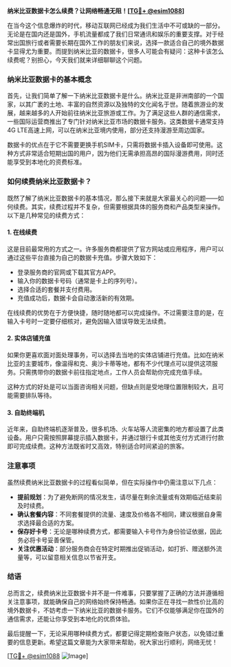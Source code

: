 **纳米比亚数据卡怎么续费？让网络畅通无阻！[[TG💪+ @esim1088](https://t.me/s/esim1088)]**

在当今这个信息爆炸的时代，移动互联网已经成为我们生活中不可或缺的一部分。无论是在国内还是国外，手机流量都成了我们日常通讯和娱乐的重要支撑。对于经常出国旅行或者需要长期在国外工作的朋友们来说，选择一款适合自己的境外数据卡显得尤为重要。而提到纳米比亚的数据卡，很多人可能会有疑问：这种卡该怎么续费呢？别担心，今天我们就来详细聊聊这个问题。

### 纳米比亚数据卡的基本概念

首先，让我们简单了解一下纳米比亚数据卡是什么。纳米比亚是非洲南部的一个国家，以其广袤的土地、丰富的自然资源以及独特的文化闻名于世。随着旅游业的发展，越来越多的人开始前往纳米比亚旅游或工作。为了满足这些人群的通信需求，一些国际运营商推出了专门针对纳米比亚市场的数据卡服务。这类数据卡通常支持4G LTE高速上网，可以在纳米比亚境内使用，部分还支持漫游至周边国家。

数据卡的优点在于它不需要更换手机SIM卡，只需将数据卡插入设备即可使用。这种方式非常适合短期出国的用户，因为他们无需承担高昂的国际漫游费用，同时还能享受到本地化的资费标准。

### 如何续费纳米比亚数据卡？

既然了解了纳米比亚数据卡的基本情况，那么接下来就是大家最关心的问题——如何续费。其实，续费过程并不复杂，但需要根据具体的服务商和产品类型来操作。以下是几种常见的续费方式：

#### 1. 在线续费
这是目前最常用的方式之一。许多服务商都提供了官方网站或应用程序，用户可以通过这些平台直接为自己的数据卡充值。步骤大致如下：
- 登录服务商的官网或下载其官方APP。
- 输入你的数据卡号码（通常是卡上的序列号）。
- 选择合适的套餐并支付费用。
- 充值成功后，数据卡会自动激活新的有效期。

在线续费的优势在于方便快捷，随时随地都可以完成操作。不过需要注意的是，在输入卡号时一定要仔细核对，避免因输入错误导致无法续费。

#### 2. 实体店铺充值
如果你更喜欢面对面处理事务，可以选择去当地的实体店铺进行充值。比如在纳米比亚的主要城市，像温得和克、奥沙卡蒂等地，都有不少代理点可以提供这项服务。只需携带你的数据卡前往指定地点，工作人员会帮助你完成充值手续。

这种方式的好处是可以当面咨询相关问题，但缺点则是受地理位置限制较大，且可能需要排队等待。

#### 3. 自助终端机
近年来，自助终端机逐渐普及，很多机场、火车站等人流密集的地方都设置了此类设备。用户只需按照屏幕提示插入数据卡，并通过银行卡或其他支付方式进行付款即可完成续费。这种方法既省时又高效，特别适合时间紧迫的旅客。

### 注意事项

虽然续费纳米比亚数据卡的过程看似简单，但在实际操作中仍需注意以下几点：

- **提前规划**：为了避免断网的情况发生，请尽量在剩余流量或有效期临近结束前及时续费。
- **确认套餐内容**：不同套餐提供的流量、速度及价格各不相同，建议根据自身需求选择最合适的方案。
- **保存好卡号**：无论是哪种续费方式，都需要输入卡号作为身份验证依据，因此务必将卡号妥善保管。
- **关注优惠活动**：部分服务商会在特定时期推出促销活动，如打折、赠送额外流量等，可以留意相关信息以节省开支。

### 结语

总而言之，续费纳米比亚数据卡并不是一件难事，只要掌握了正确的方法并遵循相关注意事项，就能确保自己的网络始终保持畅通。如果你正在寻找一款性价比高的境外数据卡，不妨考虑一下纳米比亚的数据卡服务。它们不仅能够满足你在国外的通信需求，还能让你享受到本地化的优质体验。

最后提醒一下，无论采用哪种续费方式，都要记得定期检查账户状态，以免错过重要的信息更新。希望这篇文章能为大家带来帮助，祝大家出行顺利，网络无忧！

[[TG💪+ @esim1088](https://t.me/s/esim1088) ![Image](https://i.postimg.cc/4NQfJmqS/Snipaste-2025-05-13-00-14-12.png)]
